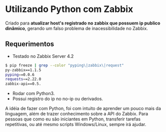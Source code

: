 # Utilizando Python com Zabbix #
Criado para **atualizar host's registrado no zabbix que possuem ip publico dinâmico**, gerando um falso problema de inacessibilidade no Zabbix.

## Requerimentos
* Testado no Zabbix Server 4.2
```bash
$ pip freeze | grep --color "pyping\|zabbix\|request"
py-zabbix==1.1.5
pyping==0.0.6
requests==2.22.0
zabbix-api==0.5.
```
* Rodar com Python3.
* Possui registro do ip no no-ip ou derivados.

A idéia de fazer com Python, foi com intuito de aprender um pouco mais da linguagem, além de trazer conhecimento sobre a API do Zabbix.
Para pessoas que como eu são iniciantes em Python, transferir tarefas repetitivas, ou até mesmo scripts Windows/Linux, sempre irá ajudar.